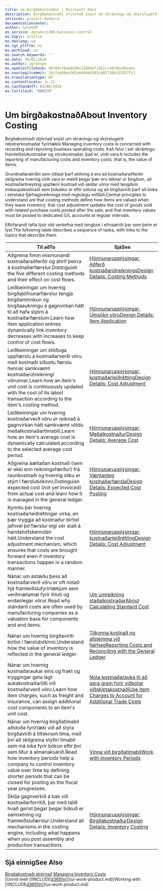 ```yaml
---
title: um Birgðakostnaður | Microsoft Docs
description: Birgðakostnaði stjórnað snýst um skráningu og skýrslugerð rekstrarkostnaðar fyrirtækis. Það felur í sér skráningu framleiðslukostnaðar og vörukostnaðar, það er, virði vara.
services: project-madeira
documentationcenter: ''
author: SorenGP
ms.service: dynamics365-business-central
ms.topic: article
ms.devlang: na
ms.tgt_pltfrm: na
ms.workload: na
ms.search.keywords: ''
ms.date: 10/01/2018
ms.author: sgroespe
ms.openlocfilehash: 89769cf8ad8299c32805bf15b1cc447dac8beabc
ms.sourcegitcommit: 1bcfaa99ea302e6b84b8361ca02730b135557fc1
ms.translationtype: HT
ms.contentlocale: is-IS
ms.lasthandoff: 03/08/2019
ms.locfileid: "800270"
---
```

# <a name="about-inventory-costing"></a><span data-ttu-id="c4f7c-104">Um birgðakostnað</span><span class="sxs-lookup"><span data-stu-id="c4f7c-104">About Inventory Costing</span></span>
<span data-ttu-id="c4f7c-105">Birgðakostnaði stjórnað snýst um skráningu og skýrslugerð rekstrarkostnaðar fyrirtækis.</span><span class="sxs-lookup"><span data-stu-id="c4f7c-105">Managing inventory costs is concerned with recording and reporting business operating costs.</span></span> <span data-ttu-id="c4f7c-106">Það felur í sér skráningu framleiðslukostnaðar og vörukostnaðar, það er, virði vara.</span><span class="sxs-lookup"><span data-stu-id="c4f7c-106">It includes the reporting of manufacturing costs and inventory costs, that is, the value of items.</span></span>  

 <span data-ttu-id="c4f7c-107">Grundvallaratriðin sem öðlast þarf skilning á eru að kostnaðaraðferðir skilgreina hvernig virði vara er metið þegar þær eru teknar úr birgðum, að kostnaðarbreyting uppfærir kostnað við seldar vörur með tengdum innkaupakostnaði sem bókaður er eftir söluna og að birgðavirði þarf að bóka í sérstaka fjárhagsreikninga með reglulegu millibili.</span><span class="sxs-lookup"><span data-stu-id="c4f7c-107">Central principles to understand are that costing methods define how items are valued when they leave inventory, that cost adjustment updates the cost of goods sold with related purchase costs posted after the sale, and that inventory values must be posted to dedicated G/L accounts at regular intervals.</span></span>  

 <span data-ttu-id="c4f7c-108">Eftirfarandi tafla lýsir röð verkefna með tenglum í efnisatriði þar sem þeim er lýst.</span><span class="sxs-lookup"><span data-stu-id="c4f7c-108">The following table describes a sequence of tasks, with links to the topics that describe them.</span></span>   

|<span data-ttu-id="c4f7c-109">**Til að**</span><span class="sxs-lookup"><span data-stu-id="c4f7c-109">**To**</span></span>|<span data-ttu-id="c4f7c-110">**Sjá**</span><span class="sxs-lookup"><span data-stu-id="c4f7c-110">**See**</span></span>|  
|------------|-------------|  
|<span data-ttu-id="c4f7c-111">Aðgreina fimm mismunandi kostnaðaraðferðir og áhrif þeirra á kostnaðarfærslur.</span><span class="sxs-lookup"><span data-stu-id="c4f7c-111">Distinguish the five different costing methods and their effect on cost flows.</span></span>|[<span data-ttu-id="c4f7c-112">Hönnunarupplýsingar: Aðferð kostnaðarútreiknings</span><span class="sxs-lookup"><span data-stu-id="c4f7c-112">Design Details: Costing Methods</span></span>](design-details-costing-methods.md)|  
|<span data-ttu-id="c4f7c-113">Leiðbeiningar um hvernig birgðajöfnunarfærslur tengja birgðaminnkun og birgðaaukningu á gagnvirkan hátt til að hafa stjórn á kostnaðarfærslum.</span><span class="sxs-lookup"><span data-stu-id="c4f7c-113">Learn how item application entries dynamically link inventory decreases with increases to keep control of cost flows.</span></span>|[<span data-ttu-id="c4f7c-114">Hönnunarupplýsingar: Umsókn vöru</span><span class="sxs-lookup"><span data-stu-id="c4f7c-114">Design Details: Item Application</span></span>](design-details-item-application.md)|  
|<span data-ttu-id="c4f7c-115">Leiðbeiningar um stöðuga uppfærslu á kostnaðarverði vöru með kostnaði síðustu færslu hennar samkvæmt kostnaðarútreikningi vörunnar.</span><span class="sxs-lookup"><span data-stu-id="c4f7c-115">Learn how an item's unit cost is continuously updated with the cost of its latest transaction according to the item's costing method.</span></span>|[<span data-ttu-id="c4f7c-116">Hönnunarupplýsingar: kostnaðarleiðrétting</span><span class="sxs-lookup"><span data-stu-id="c4f7c-116">Design Details: Cost Adjustment</span></span>](design-details-cost-adjustment.md)|  
|<span data-ttu-id="c4f7c-117">Leiðbeiningar um hvernig kostnaðarverð vöru er reiknað á gagnvirkan hátt samkvæmt völdu meðalkostnaðartímabili.</span><span class="sxs-lookup"><span data-stu-id="c4f7c-117">Learn how an item's average cost is dynamically calculated according to the selected average cost period.</span></span>|[<span data-ttu-id="c4f7c-118">Hönnunarupplýsingar: Meðalkostnaður</span><span class="sxs-lookup"><span data-stu-id="c4f7c-118">Design Details: Average Cost</span></span>](design-details-average-cost.md)|  
|<span data-ttu-id="c4f7c-119">Aðgreina áætlaðan kostnað (sem er ekki enn reikningsfærður) frá raunkostnaði og hvernig slíku er stýrt í færslubókinni.</span><span class="sxs-lookup"><span data-stu-id="c4f7c-119">Distinguish expected cost (not yet invoiced) from actual cost and learn how it is managed in the general ledger.</span></span>|[<span data-ttu-id="c4f7c-120">Hönnunarupplýsingar: Væntanleg kostnaðarfærsla</span><span class="sxs-lookup"><span data-stu-id="c4f7c-120">Design Details: Expected Cost Posting</span></span>](design-details-expected-cost-posting.md)|  
|<span data-ttu-id="c4f7c-121">Kynntu þér hvernig kostnaðarleiðréttingar virka, en þær tryggja að kostnaður birtist jafnvel þó færslur eigi sér stað á handahófskenndan hátt.</span><span class="sxs-lookup"><span data-stu-id="c4f7c-121">Understand the cost adjustment mechanism, which ensures that costs are brought forward even if inventory transactions happen in a random manner.</span></span>|[<span data-ttu-id="c4f7c-122">Hönnunarupplýsingar: kostnaðarleiðrétting</span><span class="sxs-lookup"><span data-stu-id="c4f7c-122">Design Details: Cost Adjustment</span></span>](design-details-cost-adjustment.md)|  
|<span data-ttu-id="c4f7c-123">Nánar um ástæðu þess að kostnaðarverð vöru er oft notað hjá framleiðslufyrirtækjum sem verðmætamat fyrir íhluti og endanlegar vörur.</span><span class="sxs-lookup"><span data-stu-id="c4f7c-123">Read why standard costs are often used by manufacturing companies as a valuation base for components and end items.</span></span>|[<span data-ttu-id="c4f7c-124">Um umreikning staðalkostnaðar</span><span class="sxs-lookup"><span data-stu-id="c4f7c-124">About Calculating Standard Cost</span></span>](finance-about-calculating-standard-cost.md)|  
|<span data-ttu-id="c4f7c-125">Nánar um hvernig birgðavirði birtist í færslubókinni.</span><span class="sxs-lookup"><span data-stu-id="c4f7c-125">Understand how the value of inventory is reflected in the general ledger.</span></span>|[<span data-ttu-id="c4f7c-126">Tilkynna kostnað og afstemma við fjárhag</span><span class="sxs-lookup"><span data-stu-id="c4f7c-126">Reporting Costs and Reconciling with the General Ledger</span></span>](finance-report-costs-and-reconcile-with-the-general-ledger.md)|  
|<span data-ttu-id="c4f7c-127">Nánar um hvernig kostnaðaraukar eins og frakt og tryggingar geta lagt aukakostnaðarliði við kostnaðarverð vöru.</span><span class="sxs-lookup"><span data-stu-id="c4f7c-127">Learn how item charges, such as freight and insurance, can assign additional cost components to an item's unit cost.</span></span>|[<span data-ttu-id="c4f7c-128">Nota kostnaðarauka til að gera grein fyrir viðbótar viðskiptakostnaði</span><span class="sxs-lookup"><span data-stu-id="c4f7c-128">Use Item Charges to Account for Additional Trade Costs</span></span>](payables-how-assign-item-charges.md)|  
|<span data-ttu-id="c4f7c-129">Nánar um hvernig birgðatímabil aðstoða fyrirtæki við að stýra birgðavirði á tilteknum tíma, með því að skilgreina styttri tímabil sem má loka fyrir bókun eftir því sem líður á almanaksárið.</span><span class="sxs-lookup"><span data-stu-id="c4f7c-129">Read how inventory periods help a company to control inventory value over time by defining shorter periods that can be closed for posting as the fiscal year progresses.</span></span>|[<span data-ttu-id="c4f7c-130">Vinna við birgðatímabil</span><span class="sxs-lookup"><span data-stu-id="c4f7c-130">Work with Inventory Periods</span></span>](finance-how-to-work-with-inventory-periods.md)|  
|<span data-ttu-id="c4f7c-131">Skilja gagnverkið á bak við kostnaðarforritið, þar með talið hvað gerist þegar þegar bókuð er samsetning og framleiðslufærslur.</span><span class="sxs-lookup"><span data-stu-id="c4f7c-131">Understand all mechanisms in the costing engine, including what happens when you post assembly and production transactions.</span></span>|[<span data-ttu-id="c4f7c-132">Hönnunarupplýsingar: Birgðakostnaður</span><span class="sxs-lookup"><span data-stu-id="c4f7c-132">Design Details: Inventory Costing</span></span>](design-details-inventory-costing.md)|

## <a name="see-also"></a><span data-ttu-id="c4f7c-133">Sjá einnig</span><span class="sxs-lookup"><span data-stu-id="c4f7c-133">See Also</span></span>
<span data-ttu-id="c4f7c-134">[Birgðakostnaði stjórnað](finance-manage-inventory-costs.md)  </span><span class="sxs-lookup"><span data-stu-id="c4f7c-134">[Managing Inventory Costs](finance-manage-inventory-costs.md)  </span></span>  
<span data-ttu-id="c4f7c-135">[Unnið með [!INCLUDE[d365fin](includes/d365fin_md.md)]](ui-work-product.md)</span><span class="sxs-lookup"><span data-stu-id="c4f7c-135">[Working with [!INCLUDE[d365fin](includes/d365fin_md.md)]](ui-work-product.md)</span></span>
